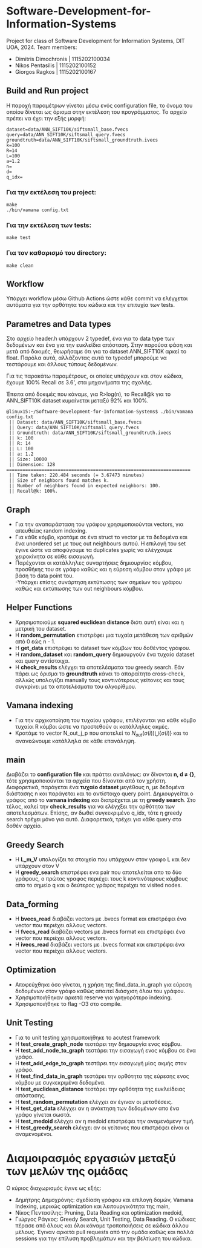# Software-Development-for-Information-Systems
Project for class of Software Development for Information Systems, DIT UOA, 2024.
Team members:
  - Dimitris Dimochronis | 1115202100034
  - Nikos Pentasilis | 1115202100152 
  - Giorgos Ragkos | 1115202100167

## Build and Run project
Η παροχή παραμέτρων γίνεται μέσω ενός configuration file, το όνομα του οποίου δίνεται ως όρισμα στην εκτέλεση του προγράμματος.
Το αρχείο πρέπει να έχει την εξής μορφή:
```
dataset=data/ANN_SIFT10K/siftsmall_base.fvecs
query=data/ANN_SIFT10K/siftsmall_query.fvecs
groundtruth=data/ANN_SIFT10K/siftsmall_groundtruth.ivecs
k=100
R=14
L=100
a=1.2
n=
d=
q_idx=
```
### Για την **εκτέλεση** του project:
  ```
  make
  ./bin/vamana config.txt
  ```
### Για την εκτέλεση των **tests**:
  ```
  make test
  ```
### Για τον **καθαρισμό** του directory:
  ```
  make clean
  ```

## Workflow
Υπάρχει workflow μέσω Github Actions ώστε κάθε commit να ελέγχεται αυτόματα για την ορθότητα του κώδικα και την επιτυχία των tests.

## Parametres and Data types
Στο αρχείο header.h υπάρχουν 2 typedef, ένα για το data type των δεδομένων και ένα για την ευκλείδια απόσταση.
Στην παρούσα φάση και μετά από δοκιμές, θεωρήσαμε ότι για το dataset ANN_SIFT10K αρκεί το float. Παρόλα αυτά, αλλάζοντας αυτά τα typedef μπορούμε να τεστάρουμε και άλλους τύπους δεδομένων.

Για τις παρακάτω παραμέτρους, οι οποίες υπάρχουν και στον κώδικα, έχουμε 100% Recall σε 3.6', στα μηχανήματα της σχολής.

Έπειτα από δοκιμές που κάναμε, για R>log(n), το Recall@k για το ANN_SIFT10K dataset κυμαίνεται μεταξύ 92% και 100%.
```
@linux15:~/Software-Development-for-Information-Systems$ ./bin/vamana config.txt
 || Dataset: data/ANN_SIFT10K/siftsmall_base.fvecs
 || Query: data/ANN_SIFT10K/siftsmall_query.fvecs
 || Groundtruth: data/ANN_SIFT10K/siftsmall_groundtruth.ivecs
 || k: 100
 || R: 14
 || L: 100
 || a: 1.2
 || Size: 10000
 || Dimension: 128
====================================================================
 || Time taken: 220.484 seconds (= 3.67473 minutes)
 || Size of neighbors found matches k.
 || Number of neighbors found in expected neighbors: 100.
 || Recall@k: 100%.
```

## Graph
- Για την αναπαράσταση του γράφου χρησιμοποιούνται vectors, για απευθείας random indexing.<br/>
- Για κάθε κόμβο, κρατάμε σε ένα struct το vector με τα δεδομένα και ένα unordered set με τους out neighbours αυτού. Η επιλογή του set 
  έγινε ώστε να αποφύγουμε τα duplicates χωρίς να ελέγχουμε χειροκίνητα σε κάθε εισαγωγή.<br/>
- Παρέχονται οι κατάλληλες συναρτήσεις δημιουργίας κόμβου, προσθήκης του σε γράφο καθώς και η εύρεση κόμβου στον γράφο με βάση το data 
  point του.<br/>
-Υπάρχει επίσης συνάρτηση εκτύπωσης των σημείων του γράφου καθώς και εκτύπωσης των out neighbours κόμβου.<br/>

## Helper Functions
- Χρησιμοποιούμε **squared euclidean distance** διότι αυτή είναι και η μετρική του dataset.
- Η **random_permutation** επιστρέφει μια τυχαία μετάθεση των αριθμών από 0 εώς n - 1.
- Η **get_data** επιστρέφει το dataset των κόμβων του δοθέντος γράφου.
- Η **random_dataset** και **random_query** δημιουργούν ένα τυχαίο dataset και query αντίστοιχα.
- Η **check_results** ελέγχει τα αποτελέσματα του greedy search. Εάν πάρει ως όρισμα το **groundtruth** κάνει το απαραίτητο cross-check, αλλιώς υπολογίζει manually τους κοντινότερους γείτονες και τους συγκρίνει με τα αποτελέσματα του αλγορίθμου.

## Vamana indexing
- Για την αρχικοποίηση του τυχαίου γράφου, επιλέγονται για κάθε κόμβο τυχαίοι R κόμβοι ώστε να προστεθούν οι κατάλληλες ακμές.
- Κρατάμε το vector N_out_j_p που αποτελεί το $N_{out}(\sigma (i)) \bigcup \{\sigma (i)\}$ και το ανανεώνουμε κατάλληλα σε κάθε 
  επανάληψη.

## main
Διαβάζει το **configuration file** και πράττει αναλόγως: αν δίνονται **n, d $\neq$ {}**, τότε χρησιμοποιούνται τα αρχεία που δίνονται από τον χρήστη. Διαφορετικά, παράγεται ένα **τυχαίο dataset** μεγέθους n, με δεδομένα διάστασης n και παράγεται και το αντίστοιχο query point. Δημιουργείται ο γράφος από το **vamana indexing** και διατρέχεται με τη **greedy search**. Στο τέλος, καλεί την **check_results** για να ελέγχξει την ορθότητα των αποτελεσμάτων. Επίσης, αν δωθεί συγκεκριμένο q_idx, τότε η greedy search τρέχει μόνο για αυτό. Διαφορετικά, τρέχει για κάθε query στο δοθέν αρχείο.

## Greedy Search
- Η **L_m_V** υπολογίζει τα στοιχεία που υπάρχουν στον γραφο L και δεν υπάρχουν στον V
- Η **greedy_search** επιστρέφει ενα pair που αποτελείται απο το δύο γράφους, ο πρώτος γραφος περιέχει τους k κοντινότερους κόμβους απο το σημείο q και ο δεύτερος γράφος περιέχει τα visited nodes.

## Data_forming
- H **bvecs_read** διαβάζει vectors με .bvecs format και επιστρέφει ένα vector που περιέχει αλλους vectors.
- H **fvecs_read** διαβάζει vectors με .bvecs format και επιστρέφει ένα vector που περιέχει αλλους vectors.
- H **ivecs_read** διαβάζει vectors με .bvecs format και επιστρέφει ένα vector που περιέχει αλλους vectors.

## Optimization
- Αποφεύχθηκε όσο γίνεται, η χρήση της find_data_in_graph για εύρεση δεδομένων στον γράφο καθώς απαιτεί διάσχιση όλου του γράφου.
- Χρησιμοποιήθηκαν αρκετά reserve για γρηγορότερο indexing.
- Χρησιμοποιήθηκε το flag -O3 στο compile.

## Unit Testing
- Για το unit testing χρησιμοποιήθηκε το acutest framework
- H **test_create_graph_node** τεστάρει την δημιουργία ενος κόμβου.
- Η **test_add_node_to_graph** τεστάρει την εισαγωγή ενος κόμβου σε ένα γράφο.
- Η **test_add_edge_to_graph** τεστάρει την εισαγωγή μίας ακμής στον γράφο.
- Η **test_find_data_in_graph** τεστάρει την ορθότητα της εύρεσης ενος κόμβου με συγκεκριμένα δεδομένα.
- Η **test_euclidean_distance** τεστάρει την ορθότητα της ευκλείδειας απόστασης.
- Η **test_random_permutation** ελέγχει αν έγιναν οι μεταθέσεις.
- Η **test_get_data** ελέγχει αν η ανάκτηση των δεδομένων απο ένα γράφο γίνεται σωστά.
- Η **test_medoid** ελέγχει αν η medoid επιστρέφει την αναμενόμενγ τιμή.
- Η **test_greedy_search** ελέγχει αν οι γείτονες που επιστρέφει είναι οι αναμενομένοι.

# Διαμοιρασμός εργασιών μεταξύ των μελών της ομάδας
Ο κύριος διαχωρισμός έγινε ως εξής:
- Δημήτρης Δημοχρόνης: σχεδίαση γράφου και επιλογή δομών, Vamana Indexing, μερικώς optimization και λειτουργικότητα της main,
- Νίκος Πεντασίλης: Pruning, Data Reading και optimization medoid,
- Γιώργος Ράγκος: Greedy Search, Unit Testing, Data Reading.
Ο κώδικας πέρασε από όλους και όλοι κάναμε τροποποιήσεις σε κώδικα άλλου μέλους.
Έγιναν αρκετά pull requests από την ομάδα καθώς και πολλά sessions για την επίλυση προβλημάτων και την βελτίωση του κώδικα.
